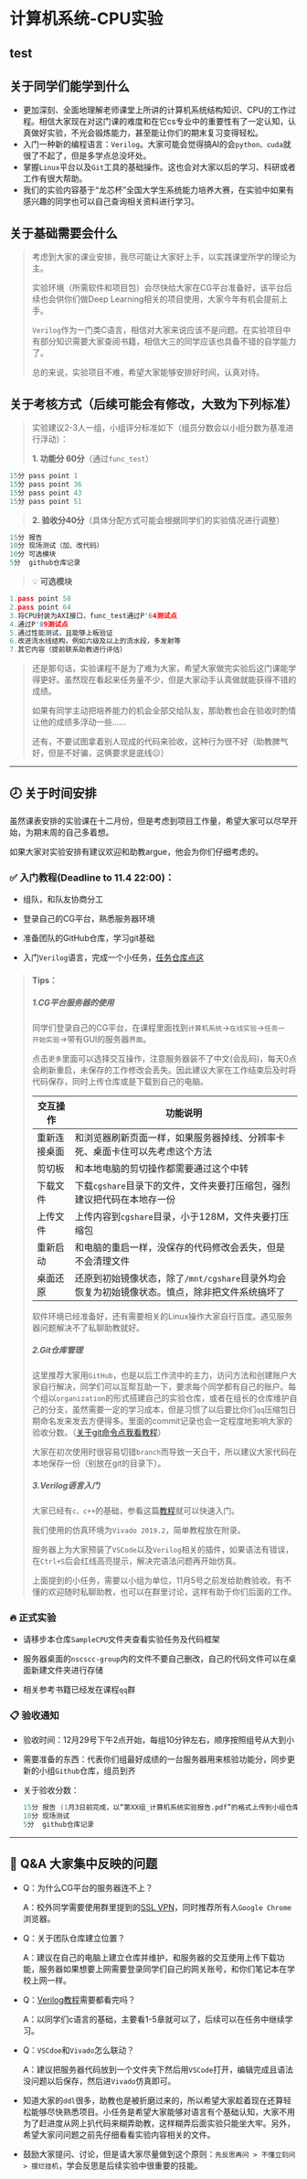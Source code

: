 # 计算机系统-CPU实验
test
------

## 关于同学们能学到什么

- 更加深刻、全面地理解老师课堂上所讲的计算机系统结构知识、CPU的工作过程。相信大家现在对这门课的难度和在它cs专业中的重要性有了一定认知，认真做好实验，不光会锻炼能力，甚至能让你们的期末复习变得轻松。
- 入门一种新的编程语言：`Verilog`。大家可能会觉得搞AI的会`python、cuda`就很了不起了，但是多学点总没坏处。
- 掌握`Linux`平台以及`Git`工具的基础操作。这也会对大家以后的学习、科研或者工作有很大帮助。
- 我们的实验内容基于“龙芯杯”全国大学生系统能力培养大赛，在实验中如果有感兴趣的同学也可以自己查询相关资料进行学习。

## 关于基础需要会什么

> 考虑到大家的课业安排，我尽可能让大家好上手，以实践课堂所学的理论为主。
>
> 实验环境（所需软件和项目包）会尽快给大家在CG平台准备好，该平台后续也会供你们做Deep Learning相关的项目使用，大家今年有机会提前上手。
>
> `Verilog`作为一门类C语言，相信对大家来说应该不是问题。在实验项目中有部分知识需要大家查阅书籍，相信大三的同学应该也具备不错的自学能力了。
>
> 总的来说，实验项目不难，希望大家能够安排好时间，认真对待。

## 关于考核方式（后续可能会有修改，大致为下列标准）

> 实验建议2-3人一组，小组评分标准如下（组员分数会以小组分数为基准进行浮动）：
> 
> **1. 功能分 60分**（通过`func_test`）
```c++
15分 pass point 1
15分 pass point 36
15分 pass point 43	
15分 pass point 51
```
> 
> **2. 验收分40分**（具体分配方式可能会根据同学们的实验情况进行调整）
```c++
15分 报告     
10分 现场测试（加、改代码）     
10分 可选模块
5分  github仓库记录
```
> &#x1F4A1; **可选模块**
```c++
1.pass point 58
2.pass point 64
3.将CPU封装为AXI接口，func_test通过P'64测试点
4.通过P'89测试点
5.通过性能测试，且能够上板验证
6.改进流水线结构，例如六级及以上的流水段，多发射等
7.其它内容（提前联系助教进行评估）
```
>
> 还是那句话，实验课程不是为了难为大家，希望大家做完实验后这门课能学得更好。虽然现在看起来任务量不少，但是大家动手认真做就能获得不错的成绩。
>
> 如果有同学主动把培养能力的机会全部交给队友，那助教也会在验收时酌情让他的成绩多浮动一些......
>
> 还有，不要试图拿着别人现成的代码来验收，这种行为很不好（助教脾气好，但是不好骗，这俩要求是底线&#x1F611;）

------

## &#x1F557; 关于时间安排

虽然课表安排的实验课在十二月份，但是考虑到项目工作量，希望大家可以尽早开始，为期末周的自己多着想。

如果大家对实验安排有建议欢迎和助教argue，他会为你们仔细考虑的。

### &#x2705; 入门教程(Deadline to 11.4 22:00)：

- 组队，和队友协商分工

- 登录自己的CG平台，熟悉服务器环境

- 准备团队的GitHub仓库，学习git基础

- 入门`Verilog`语言，完成一个小任务，[任务仓库点这](https://github.com/polarispw/22-fall-CPUSample.git)
> #### Tips：
> 
> ##### 1.CG平台服务器的使用
> 
> 同学们登录自己的CG平台，在课程里面找到`计算机系统`->`在线实验`->`任务一  开始实验`->带有GUI的服务器`界面`。
> 
> 点击`更多`里面可以选择交互操作，注意服务器装不了中文(会乱码)，每天0点会刷新重启，未保存的工作修改会丢失。因此建议大家在工作结束后及时将代码保存，同时上传仓库或是下载到自己的电脑。
> 
> | 交互操作     | 功能说明                                                     |
> | ------------ | ------------------------------------------------------------ |
> | 重新连接桌面 | 和浏览器刷新页面一样，如果服务器掉线、分辨率卡死、桌面卡住可以先考虑这个方法 |
> | 剪切板       | 和本地电脑的剪切操作都需要通过这个中转                       |
> | 下载文件     | 下载`cgshare`目录下的文件，文件夹要打压缩包，强烈建议把代码在本地存一份 |
> | 上传文件     | 上传内容到`cgshare`目录，小于128M，文件夹要打压缩包          |
> | 重新启动     | 和电脑的重启一样，没保存的代码修改会丢失，但是不会清理文件   |
> | 桌面还原     | 还原到初始镜像状态，除了`/mnt/cgshare`目录外均会恢复为初始镜像状态。慎点，除非把文件系统搞坏了 |
> 
> 软件环境已经准备好，还有需要相关的Linux操作大家自行百度。遇见服务器问题解决不了私聊助教就好。
> 
> ##### 2.Git仓库管理
> 
> 这里推荐大家用`GitHub`，也是以后工作流中的主力，访问方法和创建账户大家自行解决，同学们可以互帮互助一下，要求每个同学都有自己的账户。每个组以`organization`的形式搭建自己的实验仓库，或者在组长的仓库维护自己的分支，虽然需要一定的学习成本，但是习惯了以后要比你们`qq`压缩包日期命名发来发去方便得多。里面的commit记录也会一定程度地影响大家的验收分数。（[关于git命令点我看教程](https://www.bilibili.com/video/BV19e4y1q7JJ/?spm_id_from=333.999.0.0&vd_source=fbab33d33705f6c6388c02ca694beb3c)）
> 
> 大家在初次使用时很容易切错`branch`而导致一天白干，所以建议大家代码在本地保存一份（别放在git的目录下）。
> 
> ##### 3.Verilog语言入门
> 
> 大家已经有`c、c++`的基础，参看这篇[教程](https://www.runoob.com/w3cnote/verilog-tutorial.html)就可以快速入门。
>
> 我们使用的仿真环境为`Vivado 2019.2`，简单教程放在附录。
>
> 服务器上为大家预装了`VSCode`以及`Verilog`相关的插件，如果语法有错误，在`Ctrl+S`后会红线高亮提示，解决完语法问题再开始仿真。
>
> 上面提到的小任务，需要以小组为单位，11月5号之前发给助教验收。有不懂的欢迎随时私聊助教，也可以在群里讨论，这样有助于你们后面的工作。

### &#x1F525; 正式实验

- 请移步本仓库`SampleCPU`文件夹查看实验任务及代码框架

- 服务器桌面的`nscscc-group`内的文件不要自己删改，自己的代码文件可以在桌面新建文件夹进行存储

- 相关参考书籍已经发在课程`qq`群

### &#x1F4CB; 验收通知

- 验收时间：12月29号下午2点开始，每组10分钟左右，顺序按照组号从大到小

- 需要准备的东西：代表你们组最好成绩的一台服务器用来核验功能分，同步更新的小组`Github`仓库，组员到齐

- 关于验收分数：

  ```verilog
  15分 报告 (1月3日前完成，以“第XX组_计算机系统实验报告.pdf”的格式上传到小组仓库)
  10分 现场测试
  5分  github仓库记录
  ```

------

## &#x1F4AD; Q&A 大家集中反映的问题

- Q：为什么CG平台的服务器连不上？

  A：校外同学需要使用群里提到的[SSL VPN](http://xwb.neu.edu.cn/2020/0130/c5481a164523/page.htm)，同时推荐所有人`Google Chrome`浏览器。

- Q：关于团队仓库建立位置？

  A：建议在自己的电脑上建立仓库并维护，和服务器的交互使用上传下载功能，服务器如果想要上网需要登录同学们自己的网关账号，和你们笔记本在学校上网一样。

- Q：[Verilog教程](https://www.runoob.com/w3cnote/verilog-tutorial.html)需要都看完吗？

  A：以同学们c语言的基础，主要看1-5章就可以了，后续可以在任务中继续学习。

- Q：`VSCdoe`和`Vivado`怎么联动？

  A：建议把服务器代码放到一个文件夹下然后用`VSCode`打开，编辑完成且语法没问题以后保存，然后进`Vivado`仿真即可。

- 知道大家的`ddl`很多，助教也是被折磨过来的，所以希望大家趁着现在还算轻松能够尽快熟悉项目。小任务是希望大家能够对语言有个基础认知，大家不用为了赶进度从网上扒代码来糊弄助教，这样糊弄后面实验只能坐大牢。另外，希望大家问问题之前先仔细看看实验内容相关的文件。

- 鼓励大家提问、讨论，但是请大家尽量做到这个原则：`先反思再问 > 不懂立刻问 > 摆烂挂机`，学会反思是后续实验中很重要的技能。

  
